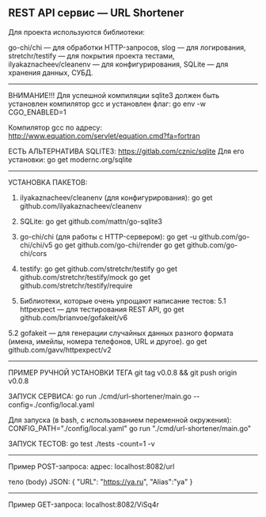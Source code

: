 REST API сервис — URL Shortener
-----------------------------------------------------------------------------------------
Для проекта используются библиотеки:

go-chi/chi              — для обработки HTTP-запросов,
slog                    — для логирования,
stretchr/testify        — для покрытия проекта тестами,
ilyakaznacheev/cleanenv — для конфигурирования,
SQLite                  — для хранения данных, СУБД.


-----------------------------------------------------------------------------------------
ВНИМАНИЕ!!!
Для успешной компиляции sqlite3 должен быть установлен компилятор gcc и установлен флаг:
go env -w CGO_ENABLED=1

Компилятор gcc по адресу:
http://www.equation.com/servlet/equation.cmd?fa=fortran

ЕСТЬ АЛЬТЕРНАТИВА SQLITE3:
https://gitlab.com/cznic/sqlite
Для его установки:
go get modernc.org/sqlite

-----------------------------------------------------------------------------------------
УСТАНОВКА ПАКЕТОВ:
1. ilyakaznacheev/cleanenv (для конфигурирования):
go get github.com/ilyakaznacheev/cleanenv

2. SQLite:
go get github.com/mattn/go-sqlite3

3. go-chi/chi (для работы с HTTP-сервером):
go get -u github.com/go-chi/chi/v5
go get github.com/go-chi/render
go get github.com/go-chi/cors
 
4. testify:
go get github.com/stretchr/testify
go get github.com/stretchr/testify/mock
go get github.com/stretchr/testify/require

5. Библиотеки, которые очень упрощают написание тестов:
5.1 httpexpect — для тестирования REST API,
go get github.com/brianvoe/gofakeit/v6

5.2 gofakeit — для генерации случайных данных разного формата (имена, имейлы, номера телефонов, URL и другое).
go get github.com/gavv/httpexpect/v2

-----------------------------------------------------------------------------------------
ПРИМЕР РУЧНОЙ УСТАНОВКИ ТЕГА
git tag v0.0.8 && git push origin v0.0.8

ЗАПУСК СЕРВИСА:
go run ./cmd/url-shortener/main.go --config=./config/local.yaml

Для запуска (в bash, с использованием переменной окружения):
CONFIG_PATH="./config/local.yaml" go run  "./cmd/url-shortener/main.go"

ЗАПУСК ТЕСТОВ:
go test ./tests -count=1 -v

-----------------------------------------------------------------------------------------
Пример POST-запроса:
адрес:
localhost:8082/url

тело (body) JSON:
{
	"URL": "https://ya.ru",
    "Alias":"ya"
}


-----------------------------------------------------------------------------------------
Пример GET-запроса:
localhost:8082/ViSq4r


